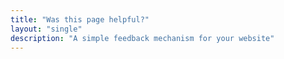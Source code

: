 ```yaml
---
title: "Was this page helpful?"
layout: "single"
description: "A simple feedback mechanism for your website"
---
```

